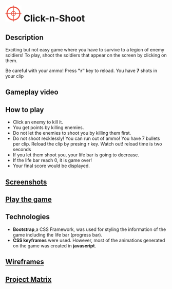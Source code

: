# ![alt Logo](./assets/cursor.png) Click-n-Shoot

## Description

Exciting but not easy game where you have to survive to a legion of enemy soldiers! To play, shoot the soldiers that appear on the screen by clicking on them.

Be careful with your ammo! Press **"r"** key to reload. You have **7** shots in your clip

## Gameplay video

## How to play

- Click an enemy to kill it.
- You get points by killing enemies.
- Do not let the enemies to shoot you by killing them first.
- Do not shoot recklessly! You can run out of ammo! You have 7 bullets per clip. Reload the clip by presing **r** key. Watch out! reload time is two seconds
- If you let them shoot you, your life bar is going to decrease.
- If the life bar reach 0, it is game over!
- Your final score would be displayed.

## [Screenshots](https://photos.app.goo.gl/BpAqcjVsngLpN2dt5)

## [Play the game](https://bestanly-click-n-shoot.netlify.com/)

## Technologies

- **Bootstrap**,a CSS Framework, was used for styling the information of the game including the life bar (progress bar).
- **CSS keyframes** were used. However, most of the animations generated on the game was created in **javascript**.

## [Wireframes](https://photos.app.goo.gl/SeQ9pXCgDX79174UA)

## [Project Matrix](https://photos.app.goo.gl/skyNRdNvjXApLAv97)
